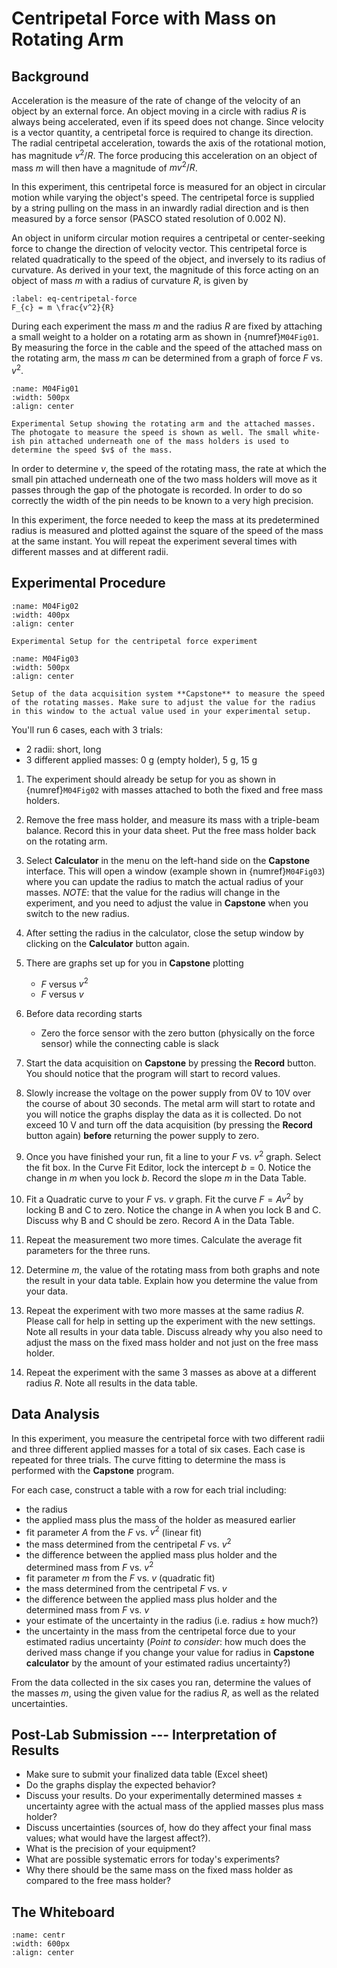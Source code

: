 # Centripetal Force with Mass on Rotating Arm

## Background

Acceleration is the measure of the rate of change of the velocity of an object by an external force. An object moving in a circle with radius $R$ is always being accelerated, even if its speed does not change. Since velocity is a vector quantity, a centripetal force is required to change its direction. The radial centripetal acceleration, towards the axis of the rotational motion, has magnitude $v^{2}/R$. The force producing this acceleration on an object of mass $m$ will then have a magnitude of $m v^{2} / R$.

In this experiment, this centripetal force is measured for an object in circular motion while varying the object's speed. The centripetal force is supplied by a string pulling on the mass in an inwardly radial direction and is then measured by a force sensor (PASCO stated resolution of 0.002 N).

An object in uniform circular motion requires a centripetal or center-seeking force to change the direction of velocity vector. This centripetal force is related quadratically to the speed of the object, and inversely to its radius of curvature. As derived in your text, the magnitude of this force acting on an object of mass $m$ with a radius of curvature $R$, is given by

```{math}
:label: eq-centripetal-force
F_{c} = m \frac{v^2}{R}
```

During each experiment the mass $m$ and the radius $R$ are fixed by attaching a small weight to a holder on a rotating arm as shown in {numref}`M04Fig01`. By measuring the force in the cable and the speed of the attached mass on the rotating arm, the mass $m$ can be determined from a graph of force $F$ vs. $v^2$.

```{figure} CentripetalForceFigures/Figure01a.jpg
:name: M04Fig01
:width: 500px
:align: center

Experimental Setup showing the rotating arm and the attached masses. The photogate to measure the speed is shown as well. The small white-ish pin attached underneath one of the mass holders is used to determine the speed $v$ of the mass.
```

In order to determine $v$, the speed of the rotating mass, the rate at which the small pin attached underneath one of the two mass holders will move as it passes through the gap of the photogate is recorded. In order to do so correctly the width of the pin needs to be known to a very high precision.

In this experiment, the force needed to keep the mass at its predetermined radius is measured and plotted against the square of the speed of the mass at the same instant. You will repeat the experiment several times with different masses and at different radii.

## Experimental Procedure

```{figure} CentripetalForceFigures/Figure02.jpg
:name: M04Fig02
:width: 400px
:align: center

Experimental Setup for the centripetal force experiment
```

```{figure} CentripetalForceFigures/Figure03.jpg
:name: M04Fig03
:width: 500px
:align: center

Setup of the data acquisition system **Capstone** to measure the speed of the rotating masses. Make sure to adjust the value for the radius in this window to the actual value used in your experimental setup.
```

You'll run 6 cases, each with 3 trials:

- 2 radii: short, long
- 3 different applied masses: 0 g (empty holder), 5 g, 15 g

1. The experiment should already be setup for you as shown in {numref}`M04Fig02` with masses attached to both the fixed and free mass holders.

2. Remove the free mass holder, and measure its mass with a triple-beam balance. Record this in your data sheet. Put the free mass holder back on the rotating arm.

3. Select **Calculator** in the menu on the left-hand side on the **Capstone** interface. This will open a window (example shown in {numref}`M04Fig03`) where you can update the radius to match the actual radius of your masses. *NOTE*: that the value for the radius will change in the experiment, and you need to adjust the value in **Capstone** when you switch to the new radius.

4. After setting the radius in the calculator, close the setup window by clicking on the **Calculator** button again.

5. There are graphs set up for you in **Capstone** plotting
   - $F$ versus $v^2$
   - $F$ versus $v$

6. Before data recording starts
   - Zero the force sensor with the zero button (physically on the force sensor) while the connecting cable is slack

7. Start the data acquisition on **Capstone** by pressing the **Record** button.
   You should notice that the program will start to record values.

8. Slowly increase the voltage on the power supply from 0V to 10V over the course of about 30 seconds.
   The metal arm will start to rotate and you will notice the graphs display the data as it is collected.
   Do not exceed 10 V and turn off the data acquisition (by pressing the **Record** button again) **before** returning the power supply to zero.

9. Once you have finished your run, fit a line to your $F$ vs. $v^2$ graph.
   Select the fit box.
   In the Curve Fit Editor, lock the intercept $b = 0$.
   Notice the change in $m$ when you lock $b$. Record the slope $m$ in the Data Table.

10. Fit a Quadratic curve to your $F$ vs. $v$ graph.
    Fit the curve $F=A v^2$ by locking B and C to zero. Notice the change in A when you lock B and C.
    Discuss why B and C should be zero. Record A in the Data Table.

11. Repeat the measurement two more times.
    Calculate the average fit parameters for the three runs.

12. Determine $m$, the value of the rotating mass from both graphs and note the result in your data table.
    Explain how you determine the value from your data.

13. Repeat the experiment with two more masses at the same radius $R$.
    Please call for help in setting up the experiment with the new settings.
    Note all results in your data table. Discuss already why you also need to adjust the mass on the fixed mass holder and not just on the free mass holder.

14. Repeat the experiment with the same 3 masses as above at a different radius $R$.
    Note all results in the data table.

## Data Analysis

In this experiment, you measure the centripetal force with two different radii and three different applied masses for a total of six cases.
Each case is repeated for three trials.
The curve fitting to determine the mass is performed with the **Capstone** program.

For each case, construct a table with a row for each trial including:

- the radius
- the applied mass plus the mass of the holder as measured earlier
- fit parameter $A$ from the $F$ vs. $v^2$ (linear fit)
- the mass determined from the centripetal $F$ vs. $v^2$
- the difference between the applied mass plus holder and the determined mass from $F$ vs. $v^2$
- fit parameter $m$ from the $F$ vs. $v$ (quadratic fit)
- the mass determined from the centripetal $F$ vs. $v$
- the difference between the applied mass plus holder and the determined mass from $F$ vs. $v$
- your estimate of the uncertainty in the radius (i.e. $\text{radius} \pm \text{how much?}$)
- the uncertainty in the mass from the centripetal force due to your estimated radius uncertainty (*Point to consider*: how much does the derived mass change if you change your value for radius in **Capstone calculator** by the amount of your estimated radius uncertainty?)

From the data collected in the six cases you ran, determine the values of the masses $m$, using the given value for the radius $R$, as well as the related uncertainties.

## Post-Lab Submission --- Interpretation of Results

- Make sure to submit your finalized data table (Excel sheet)
- Do the graphs display the expected behavior?
- Discuss your results. Do your experimentally determined masses ± uncertainty agree with the actual mass of the applied masses plus mass holder?
- Discuss uncertainties (sources of, how do they affect your final mass values; what would have the largest affect?).
- What is the precision of your equipment?
- What are possible systematic errors for today's experiments?
- Why there should be the same mass on the fixed mass holder as compared to the free mass holder?

## The Whiteboard

```{figure} CentripetalForceFigures/CentripetalForce_2024_Fall_01.jpg
:name: centr
:width: 600px
:align: center

```



